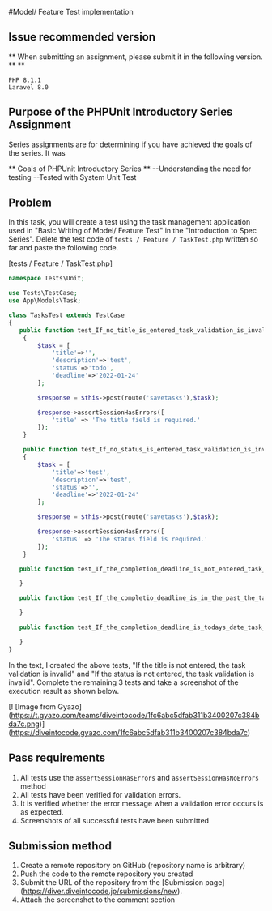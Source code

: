 #Model/ Feature Test implementation

## Issue recommended version
** When submitting an assignment, please submit it in the following version. ** **
```
PHP 8.1.1
Laravel 8.0
```

## Purpose of the PHPUnit Introductory Series Assignment

Series assignments are for determining if you have achieved the goals of the series.
It was

** Goals of PHPUnit Introductory Series **
--Understanding the need for testing
--Tested with System Unit Test

## Problem

In this task, you will create a test using the task management application used in "Basic Writing of Model/ Feature Test" in the "Introduction to Spec Series".
Delete the test code of `tests / Feature / TaskTest.php` written so far and paste the following code.

[tests / Feature / TaskTest.php]

```php
namespace Tests\Unit;

use Tests\TestCase;
use App\Models\Task;

class TasksTest extends TestCase
{
   public function test_If_no_title_is_entered_task_validation_is_invalid()
    {
        $task = [
            'title'=>'',
            'description'=>'test',
            'status'=>'todo',
            'deadline'=>'2022-01-24'
        ];

        $response = $this->post(route('savetasks'),$task);

        $response->assertSessionHasErrors([
            'title' => 'The title field is required.'
        ]);
    }

    public function test_If_no_status_is_entered_task_validation_is_invalid()
    {
        $task = [
            'title'=>'test',
            'description'=>'test',
            'status'=>'',
            'deadline'=>'2022-01-24'
        ];

        $response = $this->post(route('savetasks'),$task);

        $response->assertSessionHasErrors([
            'status' => 'The status field is required.'
        ]);
    }

   public function test_If_the_completion_deadline_is_not_entered_task_validation_is_invalid (){

   }

   public function test_If_the_completio_deadline_is_in_the_past_the_task_validation_is_invalid (){

   }

   public function test_If_the_completion_deadline_is_todays_date_task_validation_is_valid (){

   }
}
```

In the text, I created the above tests, "If the title is not entered, the task validation is invalid" and "If the status is not entered, the task validation is invalid". Complete the remaining 3 tests and take a screenshot of the execution result as shown below.

[! [Image from Gyazo] (https://t.gyazo.com/teams/diveintocode/1fc6abc5dfab311b3400207c384bda7c.png)] (https://diveintocode.gyazo.com/1fc6abc5dfab311b3400207c384bda7c)

## Pass requirements

1. All tests use the `assertSessionHasErrors` and `assertSessionHasNoErrors` method
2. All tests have been verified for validation errors.
3. It is verified whether the error message when a validation error occurs is as expected.
4. Screenshots of all successful tests have been submitted

## Submission method
1. Create a remote repository on GitHub (repository name is arbitrary)
1. Push the code to the remote repository you created
1. Submit the URL of the repository from the [Submission page] (https://diver.diveintocode.jp/submissions/new).
1. Attach the screenshot to the comment section